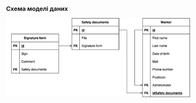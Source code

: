 ### Схема моделі даних
![diagram](https://github.com/oleksandrblazhko/ai204-kostetskij/blob/laboratory-work-5/2-SoftwareDesign/2.3-DataModel/DiagramDb.jpg)
